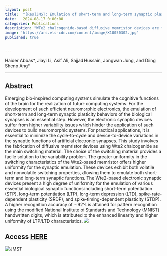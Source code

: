 ```yaml
---
layout: post
title:  "[Res]JMST: Emulation of short-term and long-term synaptic plasticity with high uniformity in chalcogenide-based diffusive memristor device for neuromorphic applications"
date:   2024-08-17 0:00:00
categories: Publications
description: "WTe2 chalcogenide-based diffusive memristor devices are fabricated. Volatile and nonvolatile switching characteristics were achieved in the chalcogenide-based diffusive memristor device.The Wte2 diffusive memristor provides a distinct solution to the common problems of variability in electronic synaptic devices.  The Wte2 switching material provided a high level of switching uniformity, allowing for the emulation of numerous crucial biological synaptic functions with both short- and longterm synaptic behaviors with high uniformity. A higher recognition accuracy of ∼92% is attained for pattern recognition using the MNIST handwritten digits."
image: 'https://ars.els-cdn.com/content/image/X10050302.jpg'
published: true


---
```


Haider Abbas*, Jiayi Li, Asif Ali, Sajjad Hussain, Jongwan Jung, and Diing Shenp Ang*

<span class="__dimensions_badge_embed__" data-doi="10.1016/j.jmst.2024.07.033" data-hide-zero-citations="true"></span><script async src="https://badge.dimensions.ai/badge.js" charset="utf-8"></script>

---

## Abstract

Emerging bio-inspired computing systems simulate the cognitive functions of the brain for the realization of future computing systems. For the development of such efficient neuromorphic electronics, the emulation of short-term and long-term synaptic plasticity behaviors of the biological synapses is an essential step. However, the electronic synaptic devices suffer from higher variability issues which hinder the application of such devices to build neuromorphic systems. For practical applications, it is essential to minimize the cycle-to-cycle and device-to-device variations in the synaptic functions of artificial electronic synapses. This study involves the fabrication of diffusive memristor devices using Wte2 chalcogenide as the main switching material. The choice of the switching material provides a facile solution to the variability problem. The greater uniformity in the switching characteristics of the Wte2-based memristor offers higher uniformity for the synaptic emulation. These devices exhibit both volatile and nonvolatile switching properties, allowing them to emulate both short-term and long-term synaptic functions. The Wte2-based electronic synaptic devices present a high degree of uniformity for the emulation of various essential biological synaptic functions including short-term potentiation (STP), long-term potentiation (LTP), long-term depression (LTD), spike-rate-dependent plasticity (SRDP), and spike-timing-dependent plasticity (STDP). A higher recognition accuracy of ∼92% is attained for pattern recognition using the modified National Institute of Standards and Technology (MNIST) handwritten digits, which is attributed to the enhanced linearity and higher uniformity of LTP/LTD characteristics.
![](https://ars.els-cdn.com/content/image/1-s2.0-S1005030224007941-ga1_lrg.jpg)

## Access [HERE](https://www.sciencedirect.com/science/article/abs/pii/S1005030224007941)

![JMST](https://ars.els-cdn.com/content/image/X10050302.jpg)
